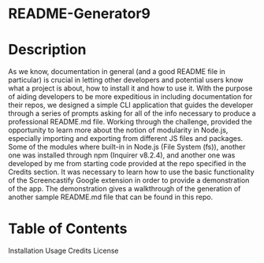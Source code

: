 # README-Generator9

# Description
As we know, documentation in general (and a good README file in particular) is crucial in letting other developers and potential users know what a project is about, how to install it and how to use it. With the purpose of aiding developers to be more expeditious in including documentation for their repos, we designed a simple CLI application that guides the developer through a series of prompts asking for all of the info necessary to produce a professional README.md file. Working through the challenge, provided the opportunity to learn more about the notion of modularity in Node.js, especially importing and exporting from different JS files and packages. Some of the modules where built-in in Node.js (File System (fs)), another one was installed through npm (Inquirer v8.2.4), and another one was developed by me from starting code provided at the repo specified in the Credits section. It was necessary to learn how to use the basic functionality of the Screencastify Google extension in order to provide a demonstration of the app. The demonstration gives a walkthrough of the generation of another sample README.md file that can be found in this repo.


# Table of Contents

Installation
Usage
Credits
License